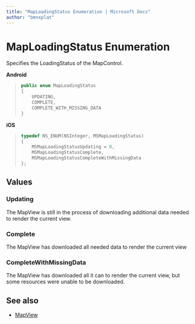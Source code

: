```yaml
---
title: "MapLoadingStatus Enumeration | Microsoft Docs"
author: "bmnxplat"
---
```


# MapLoadingStatus Enumeration

Specifies the LoadingStatus of the MapControl.

**Android**

>```java
> public enum MapLoadingStatus
> {
>     UPDATING,
>     COMPLETE,
>     COMPLETE_WITH_MISSING_DATA
> }
>```

**iOS**

>```objectivec
> typedef NS_ENUM(NSInteger, MSMapLoadingStatus)
> {
>     MSMapLoadingStatusUpdating = 0,
>     MSMapLoadingStatusComplete,
>     MSMapLoadingStatusCompleteWithMissingData
> };
>```

## Values

### Updating

The MapView is still in the process of downloading additional data needed to render the current view.

### Complete

The MapView has downloaded all needed data to render the current view

### CompleteWithMissingData

The MapView has downloaded all it can to render the current view, but some resources were unable to be downloaded.

## See also

* [MapView](MapView-class.md)